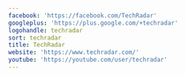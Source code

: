 ```yaml
---
facebook: 'https://facebook.com/TechRadar'
googleplus: 'https://plus.google.com/+techradar'
logohandle: techradar
sort: techradar
title: TechRadar
website: 'https://www.techradar.com/'
youtube: 'https://youtube.com/user/techradar'
---
```

